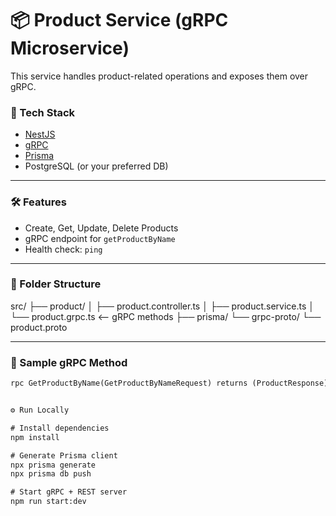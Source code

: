 # 📦 Product Service (gRPC Microservice)

This service handles product-related operations and exposes them over gRPC.

### 🚀 Tech Stack
- [NestJS](https://docs.nestjs.com/)
- [gRPC](https://grpc.io/)
- [Prisma](https://www.prisma.io/)
- PostgreSQL (or your preferred DB)

---

### 🛠️ Features
- Create, Get, Update, Delete Products
- gRPC endpoint for `getProductByName`
- Health check: `ping`

---

### 📁 Folder Structure


src/
├── product/
│ ├── product.controller.ts
│ ├── product.service.ts
│ └── product.grpc.ts <-- gRPC methods
├── prisma/
└── grpc-proto/
└── product.proto


---

### 🧪 Sample gRPC Method

```proto
rpc GetProductByName(GetProductByNameRequest) returns (ProductResponse);


⚙️ Run Locally

# Install dependencies
npm install

# Generate Prisma client
npx prisma generate
npx prisma db push

# Start gRPC + REST server
npm run start:dev
